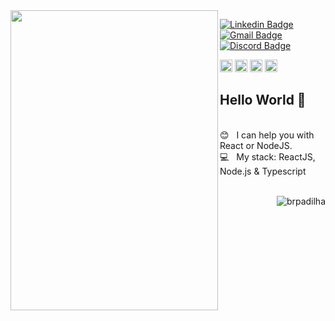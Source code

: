 <img align="left" width="332" height="480" src="https://media.giphy.com/media/ejHCFHxAlZfl6/giphy.gif">


[![Linkedin Badge](https://img.shields.io/badge/-BrunoPadilha-blue?style=flat-square&logo=Linkedin&logoColor=white&link=https://www.linkedin.com/in/brpadilha/)](https://www.linkedin.com/in/brpadilha/) 
[![Gmail Badge](https://img.shields.io/badge/-brpadilha.dev@gmail.com-c14438?style=flat-square&logo=Gmail&logoColor=white&link=mailto:brpadilha.dev@gmail.com)](mailto:brpadilha.dev@gmail.com)
[![Discord Badge](https://img.shields.io/badge/-brpadilha%234062-7289DA?style=flat-square&logo=discord&logoColor=white&link=https://discord.com/)](https://discord.com/)

<p align="left">
<img src="https://cdn.worldvectorlogo.com/logos/react-1.svg" alt="react" width="20" height="20"/>
<img src="https://cdn.worldvectorlogo.com/logos/logo-javascript.svg" alt="javascript" width="20" height="20"/>
<img src="https://cdn.worldvectorlogo.com/logos/typescript.svg" alt="typescript" width="20" height="20"/>
<img src="https://cdn.worldvectorlogo.com/logos/graphql.svg" alt="graphql" width="20" height="20"/>
  
</p>

## Hello World 👋


<br/>:blush: &nbsp; I can help you with React or NodeJS.
<br/>:computer: &nbsp; My stack: ReactJS, Node.js & Typescript
<br/>
<br/>
<div>
<p><img align="right" src="https://github-readme-stats.vercel.app/api?username=brpadilha&show_icons=true&count_private=true" alt="brpadilha" /> </p>
<div/>
  <br/>
<br/>

